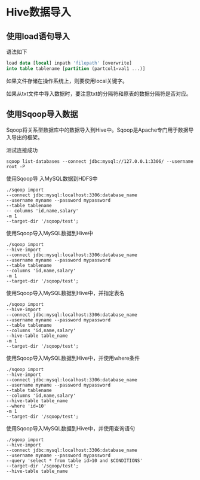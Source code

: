 # Hive数据导入

## 使用load语句导入

语法如下
```sql
load data [local] inpath 'filepath' [overwrite]
into table tablename [partition (partcol1=val1 ...)]
```

如果文件存储在操作系统上，则要使用local关键字。

如果从txt文件中导入数据时，要注意txt的分隔符和原表的数据分隔符是否对应。

## 使用Sqoop导入数据

Sqoop将关系型数据库中的数据导入到Hive中。Sqoop是Apache专门用于数据导入导出的框架。

测试连接成功
```
sqoop list-databases --connect jdbc:mysql://127.0.0.1:3306/ --username root -P
```

使用Sqoop导
入MySQL数据到HDFS中

```shell
./sqoop import
--connect jdbc:mysql:localhost:3306:database_name
--username myname --password mypassword
--table tablename
-- columns 'id,name,salary'
-m 1
--target-dir '/sqoop/test';
```

使用Sqoop导入MySQL数据到Hive中

```shell
./sqoop import
--hive-import
--connect jdbc:mysql:localhost:3306:database_name
--username myname --password mypassword
--table tablename
--columns 'id,name,salary'
-m 1
--target-dir '/sqoop/test';
```

使用Sqoop导入MySQL数据到Hive中，并指定表名

```shell
./sqoop import
--hive-import
--connect jdbc:mysql:localhost:3306:database_name
--username myname --password mypassword
--table tablename
--columns 'id,name,salary'
--hive-table table_name
-m 1
--target-dir '/sqoop/test';
```

使用Sqoop导入MySQL数据到Hive中，并使用where条件

```shell
./sqoop import
--hive-import
--connect jdbc:mysql:localhost:3306:database_name
--username myname --password mypassword
--table tablename
--columns 'id,name,salary'
--hive-table table_name
--where 'id=10'
-m 1
--target-dir '/sqoop/test';
```

使用Sqoop导入MySQL数据到Hive中，并使用查询语句

```shell
./sqoop import
--hive-import
--connect jdbc:mysql:localhost:3306:database_name
--username myname --password mypassword
--query 'select * from table id>10 and $CONDITIONS'
--target-dir '/sqoop/test';
--hive-table table_name
```


